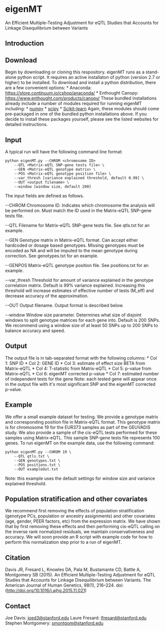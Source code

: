 # eigenMT
An Efficient Multiple-Testing Adjustment for eQTL Studies that Accounts for Linkage Disequilibrium between Variants

Introduction
------------


Download
------------
Begin by downloading or cloning this respository. eigenMT runs as a stand-alone python script. It requires an active installaton of python (version 2.7 or higher) to be installed. To download and install a python distribution, there are a few convenient options:
	* Anaconda: https://store.continuum.io/cshop/anaconda/
	* Enthought Canopy: https://www.enthought.com/products/canopy/
These bundled installations already include a number of modules required for running eigenMT including:
	* [numpy](http://www.numpy.org/)
	* [scipy](http://www.scipy.org/)
	* [Scikit-learn](http://scikit-learn.org/stable/)
Again, these modules should come pre-packaged in one of the bundled python installations above. If you decide to install these packages yourself, please see the listed websites for detailed instructions.

Input
------------
A typical run will have the following command line format:
```
python eigenMT.py --CHROM <chromosome ID>
	--QTL <Matrix-eQTL SNP-gene tests file> \
	--GEN <Matrix-eQTL genotype matrix> \
	--POS <Matrix-eQTL genotype position file> \
	--var_thresh [variance explained threshold, default 0.99] \
	--OUT <output filename> \
	--window [window size, default 200]
```

The input fields are defined as follows.

--CHROM
Chromosome ID. Indicates which chromosome the analysis will be performed on.
Must match the ID used in the Matrix-eQTL SNP-gene tests file.

--QTL
Filename for Matrix-eQTL SNP-gene tests file.
See qtls.txt for an example.

--GEN
Genotype matrix in Matrix-eQTL format. Can accept either hardcoded or dosage based genotypes. 
Missing genotypes must be encoded as NA and will be imputed to the mean genotype during correction.
See genotypes.txt for an example.

--GENPOS
Matrix-eQTL genotype position file.
See positions.txt for an example.

--var_thresh
Threshold for amount of variance explained in the genotype correlation matrix. 
Default is 99% variance explained. Increasing this threshold will increase estimates of effective number of tests (M_eff) and decrease accuracy of the approximation. 

--OUT
Output filename. Output format is described below.

--window
Window size parameter. Determines what size of disjoint windows to split genotype matrices for each gene into.
Default is 200 SNPs. We recommend using a window size of at least 50 SNPs up to 200 SNPs to balance accuracy and speed.

Output
------------
The output file is in tab-separated format with the following columns:
	* Col 1: SNP ID
	* Col 2: GENE ID
	* Col 3: estimate of effect size BETA from Matrix-eQTL
	* Col 4: T-statistic from Matrix-eQTL
	* Col 5: p-value from Matrix-eQTL
	* Col 6: eigenMT corrected p-value
	* Col 7: estimated number of independent tests for the gene
Note: each tested gene will appear once in the output file with it's most significant SNP and the eigenMT corrected p-value.


Example
------------
We offer a small example dataset for testing. We provide a genotype matrix and corresponding position file in Matrix-eQTL format. This genotype matrix is for chromosome 19 for the EUR373 samples as part of the GEUVADIS study. We also provide a sample of the cis-eQTL tests performed for these samples using Matrix-eQTL. This sample SNP-gene tests file represents 100 genes. To run eigenMT on the example data, use the following command:
```
python eigenMT.py --CHROM 19 \
	--QTL qtls.txt \
	--GEN genotypes.txt \
	--POS positions.txt \
	--OUT exampleOut.txt
```
Note: this example uses the default settings for window size and variance explained threshold.


Population stratification and other covariates
------------
We recommend first removing the effects of population stratification (genotype PCs, population or ancestry assignments) and other covariates (age, gender, PEER factors, etc) from the expression matrix. We have shown that by first removing these effects and then performing cis-eQTL calling on the inverse rank normalized residuals, we maintain conservativeness and accuracy. We will soon provide an R script with example code for how to perform this normalization step prior to a run of eigenMT. 


Citation
------------
Davis JR, Fresard L, Knowles DA, Pala M, Bustamante CD, Battle A, Montgomery SB (2015). An Efficient Multiple-Testing Adjustment for eQTL Studies that Accounts for Linkage Disequilibrium between Variants. The American Journal of Human Genetics, 98(1), 216–224. doi: (http://doi.org/10.1016/j.ajhg.2015.11.021)

Contact
------------
Joe Davis: joed3@stanford.edu
Laure Fresard: lfresard@stanford.edu
Stephen Montgomery: smontgom@stanford.edu
